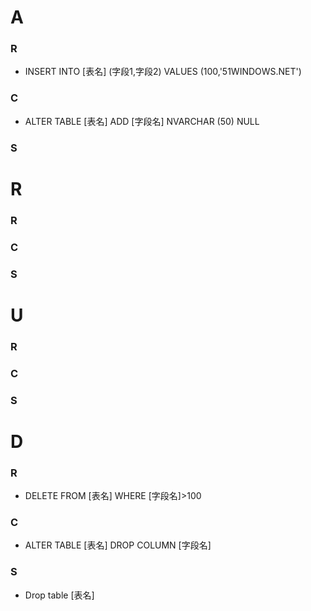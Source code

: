 # A 
### R
+	INSERT INTO [表名] (字段1,字段2) VALUES (100,'51WINDOWS.NET')
### C
+	ALTER TABLE [表名] ADD [字段名] NVARCHAR (50) NULL
### S 
# R
### R
### C
### S 
# U
### R
### C
### S 
# D
### R
+	DELETE FROM [表名] WHERE [字段名]>100
### C
+	ALTER TABLE [表名] DROP COLUMN [字段名]
### S 
+	Drop table [表名]
